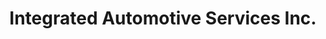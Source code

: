 ---
title: "Integrated Automotive Services Inc."
url: /makati/integrated-automotive-services-inc/
shop: Autowerkstatt
---